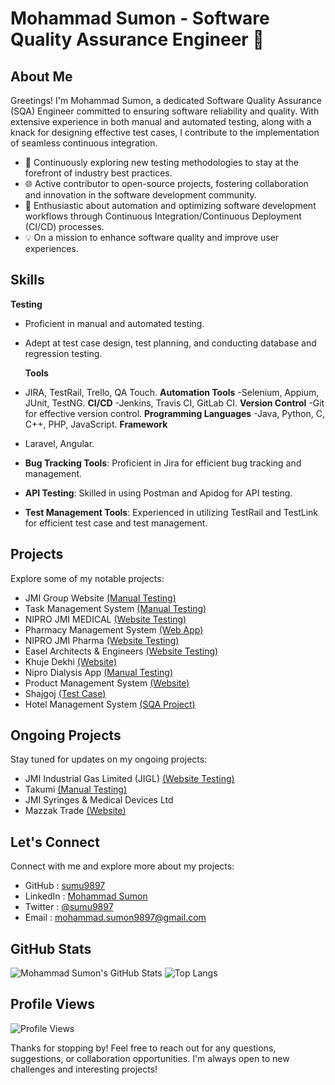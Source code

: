 # Mohammad Sumon - Software Quality Assurance Engineer 👋

## About Me

Greetings! I'm Mohammad Sumon, a dedicated Software Quality Assurance (SQA) Engineer committed to ensuring software reliability and quality. With extensive experience in both manual and automated testing, along with a knack for designing effective test cases, I contribute to the implementation of seamless continuous integration.

- 🔬 Continuously exploring new testing methodologies to stay at the forefront of industry best practices.
- 🌐 Active contributor to open-source projects, fostering collaboration and innovation in the software development community.
- 🚀 Enthusiastic about automation and optimizing software development workflows through Continuous Integration/Continuous Deployment (CI/CD) processes.
- 💡 On a mission to enhance software quality and improve user experiences.

## Skills

**Testing**
- Proficient in manual and automated testing.
- Adept at test case design, test planning, and conducting database and regression testing.

  **Tools**
- JIRA, TestRail, Trello, QA Touch.
  **Automation Tools**
  -Selenium, Appium, JUnit, TestNG.
  **CI/CD**
  -Jenkins, Travis CI, GitLab CI.
  **Version Control**
  -Git for effective version control.
  **Programming Languages**
  -Java, Python, C, C++, PHP, JavaScript.
  **Framework**
- Laravel, Angular.
- **Bug Tracking Tools**: Proficient in Jira for efficient bug tracking and management.
- **API Testing**: Skilled in using Postman and Apidog for API testing.
- **Test Management Tools**: Experienced in utilizing TestRail and TestLink for efficient test case and test management.


## Projects
Explore some of my notable projects:

- JMI Group Website [(Manual Testing)](https://github.com/sumu9897/JMI-Group-Test)
- Task Management System [(Manual Testing)](https://github.com/sumu9897/Task-Management)
- NIPRO JMI MEDICAL [(Website Testing)](https://github.com/sumu9897/NIPRO-JMI-MEDICAL)
- Pharmacy Management System [(Web App)](https://github.com/sumu9897/Pharmacy-M-S)
- NIPRO JMI Pharma [(Website Testing)](https://github.com/sumu9897/NIPRO-JMI-Pharma)
- Easel Architects & Engineers [(Website Testing)](https://github.com/sumu9897/Easel-Architects)
- Khuje Dekhi [(Website)](https://khujedekhi.com/)
- Nipro Dialysis App [(Manual Testing)](https://github.com/sumu9897/Nipro-Dialysis-App)
- Product Management System [(Website)](https://github.com/sumu9897/Product-Management-System)
- Shajgoj [(Test Case)](https://github.com/sumu9897/Test-Case/tree/main/Shajgoj)
- Hotel Management System [(SQA Project)](https://github.com/sumu9897/S-Q-T)
  
## Ongoing Projects
Stay tuned for updates on my ongoing projects:
- JMI Industrial Gas Limited (JIGL) [(Website Testing)](https://github.com/sumu9897/JMI-Gas)
- Takumi [(Manual Testing)](https://github.com/sumu9897/Takumi)
- JMI Syringes & Medical Devices Ltd
- Mazzak Trade [(Website)](https://github.com/sumu9897/Mazzak-Trade-Website)
  

## Let's Connect

Connect with me and explore more about my projects:
- GitHub : [sumu9897](https://github.com/sumu9897)
- LinkedIn : [Mohammad Sumon](https://www.linkedin.com/in/md-sumon9897/)
- Twitter : [@sumu9897](https://twitter.com/sumu9897)
- Email : mohammad.sumon9897@gmail.com

## GitHub Stats

![Mohammad Sumon's GitHub Stats](https://github-readme-stats.vercel.app/api?username=sumu9897&show_icons=true&count_private=true&hide=contribs)
![Top Langs](https://github-readme-stats.vercel.app/api/top-langs/?username=sumu9897&layout=compact)

## Profile Views

![Profile Views](https://komarev.com/ghpvc/?username=sumu9897&color=brightgreen)




Thanks for stopping by! Feel free to reach out for any questions, suggestions, or collaboration opportunities. I'm always open to new challenges and interesting projects!





